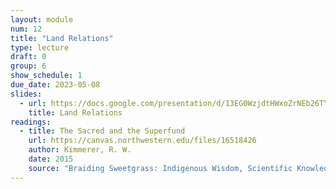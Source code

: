 ```yaml
---
layout: module
num: 12
title: "Land Relations"
type: lecture
draft: 0
group: 6
show_schedule: 1
due_date: 2023-05-08
slides:
  - url: https://docs.google.com/presentation/d/13EG0WzjdtHWxoZrNEb26TY8drS6PYlibnRyy4Nz_-Ek/edit?usp=sharing
    title: Land Relations
readings:
  - title: The Sacred and the Superfund
    url: https://canvas.northwestern.edu/files/16518426
    author: Kimmerer, R. W.
    date: 2015
    source: "Braiding Sweetgrass: Indigenous Wisdom, Scientific Knowledge, and the Teachings of Plants"
---
```

